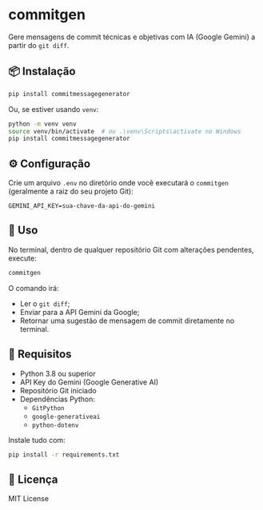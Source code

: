 # commitgen

Gere mensagens de commit técnicas e objetivas com IA (Google Gemini) a partir do `git diff`.

## 📦 Instalação

```bash
pip install commitmessagegenerator
```

Ou, se estiver usando `venv`:

```bash
python -m venv venv
source venv/bin/activate  # ou .\venv\Scripts\activate no Windows
pip install commitmessagegenerator
```

## ⚙️ Configuração

Crie um arquivo `.env` no diretório onde você executará o `commitgen` (geralmente a raiz do seu projeto Git):

```
GEMINI_API_KEY=sua-chave-da-api-do-gemini
```

## 🚀 Uso

No terminal, dentro de qualquer repositório Git com alterações pendentes, execute:

```bash
commitgen
```

O comando irá:

- Ler o `git diff`;
- Enviar para a API Gemini da Google;
- Retornar uma sugestão de mensagem de commit diretamente no terminal.

## 🧩 Requisitos

- Python 3.8 ou superior
- API Key do Gemini (Google Generative AI)
- Repositório Git iniciado
- Dependências Python:
  - `GitPython`
  - `google-generativeai`
  - `python-dotenv`

Instale tudo com:

```bash
pip install -r requirements.txt
```

## 📄 Licença

MIT License
